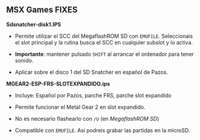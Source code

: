 ## MSX Games FIXES

**Sdsnatcher-disk1.IPS**

- Permite utilizar el SCC del MegaflashROM SD con `EMUFILE`. Seleccionais el
slot principal y la rutina busca el SCC en cualquier subslot y lo activa.

- **Importante**: mantener pulsado `SHIFT` al arrancar el ordenador para tener sonido.

- Aplicar sobre el disco 1 del SD Snatcher en español de Pazos. 



**MGEAR2-ESP-FRS-SLOTEXPANDIDO.ips**

- Incluye: Español por Pazos, parche FRS, parche slot expandido

- Permite funcionar el Metal Gear 2 en slot expandido.

- No es necesario flashearlo con `/U` (en *MegaflashROM SD*)

- Compatible con `EMUFILE`. Así podreis grabar las partidas en la microSD.

	
